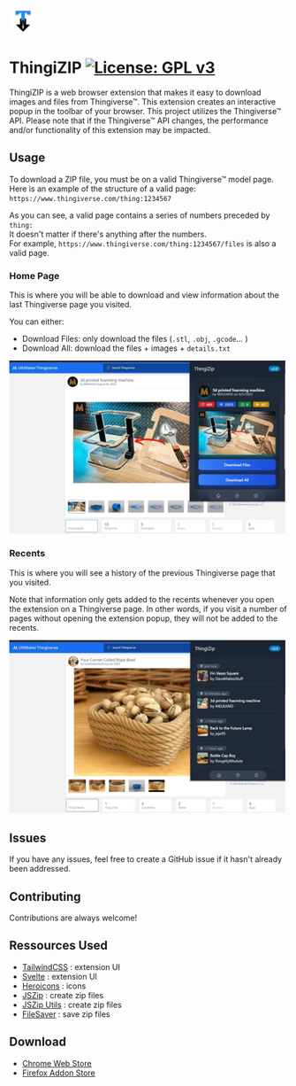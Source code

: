 <img src="images/ThingiZIP.png" alt="drawing" width="50"/>

# ThingiZIP [![License: GPL v3](https://img.shields.io/badge/License-GPLv3-blue.svg)](https://www.gnu.org/licenses/gpl-3.0)

ThingiZIP is a web browser extension that makes it easy to download images and files from Thingiverse™. This extension creates an interactive popup in the toolbar of your browser. This project utilizes the Thingiverse™ API. Please note that if the Thingiverse™ API changes, the performance and/or functionality of this extension may be impacted.

## Usage

To download a ZIP file, you must be on a valid Thingiverse™ model page.  
Here is an example of the structure of a valid page: `https://www.thingiverse.com/thing:1234567`  

As you can see, a valid page contains a series of numbers preceded by `thing:`  
It doesn't matter if there's anything after the numbers.  
For example, `https://www.thingiverse.com/thing:1234567/files` is also a valid page.  

### Home Page

This is where you will be able to download and view information about the last Thingiverse page you visited.

You can either:
- Download Files: only download the files (`.stl`, `.obj`, `.gcode`... )
- Download All: download the files + images + `details.txt`

<img src="images/thingizip-main-page.jpg" alt="drawing" width="500"/>

### Recents

This is where you will see a history of the previous Thingiverse page that you visited.

Note that information only gets added to the recents whenever you open the extension on a Thingiverse page.
In other words, if you visit a number of pages without opening the extension popup, they will not be added to the recents.

<img src="images/thingizip-recent-page.jpg" alt="drawing" width="500"/>

## Issues

If you have any issues, feel free to create a GitHub issue if it hasn't already been addressed.

## Contributing

Contributions are always welcome!

## Ressources Used

- [TailwindCSS](https://tailwindcss.com/) : extension UI
- [Svelte](https://svelte.dev/) : extension UI
- [Heroicons](https://heroicons.com/) : icons
- [JSZip](https://stuk.github.io/jszip/) : create zip files
- [JSZip Utils](https://github.com/Stuk/jszip-utils) : create zip files
- [FileSaver](https://github.com/eligrey/FileSaver.js/) : save zip files

## Download

- [Chrome Web Store](https://chrome.google.com/webstore/detail/thingizip/maonfmeilcpjfdipacfehiidjngcoama)
- [Firefox Addon Store](https://addons.mozilla.org/en-CA/firefox/addon/thingizip/)

